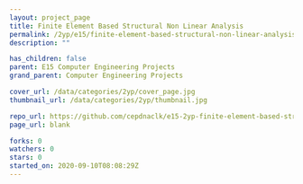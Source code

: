 ```yaml
---
layout: project_page
title: Finite Element Based Structural Non Linear Analysis
permalink: /2yp/e15/finite-element-based-structural-non-linear-analysis
description: ""

has_children: false
parent: E15 Computer Engineering Projects
grand_parent: Computer Engineering Projects

cover_url: /data/categories/2yp/cover_page.jpg
thumbnail_url: /data/categories/2yp/thumbnail.jpg

repo_url: https://github.com/cepdnaclk/e15-2yp-finite-element-based-structural-non-linear-analysis
page_url: blank

forks: 0
watchers: 0
stars: 0
started_on: 2020-09-10T08:08:29Z
---
```



